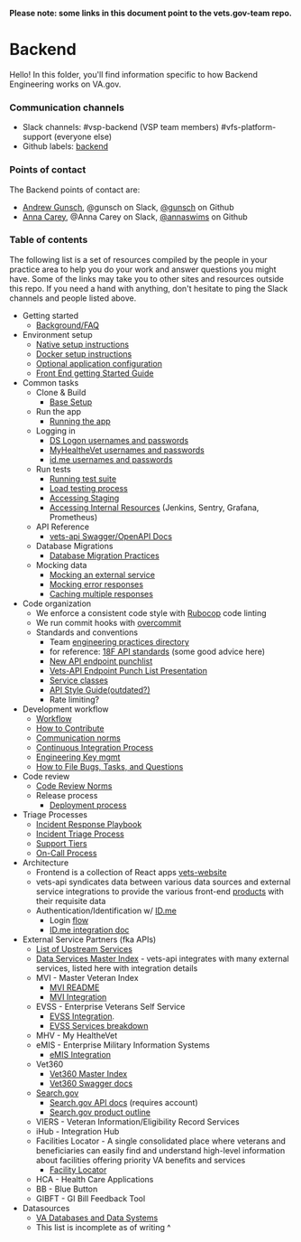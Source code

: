 __Please note: some links in this document point to the vets.gov-team repo.__

# Backend 
Hello! In this folder, you'll find information specific to how Backend Engineering works on VA.gov. 

### Communication channels
- Slack channels: #vsp-backend (VSP team members) #vfs-platform-support (everyone else)
- Github labels: [backend](https://github.com/department-of-veterans-affairs/va.gov-team/issues?utf8=%E2%9C%93&q=is%3Aopen+is%3Aissue+label%3Abackend)

### Points of contact
The Backend points of contact are:  
- [Andrew Gunsch](mailto:andrew.gunsch@adhocteam.us), @gunsch on Slack, [@gunsch](https://github.com/gunsch) on Github
- [Anna Carey](mailto:anna@adhocteam.us), @Anna Carey on Slack, [@annaswims](https://github.com/annaswims) on Github

### Table of contents
The following list is a set of resources compiled by the people in your practice area to help you do your work and answer questions you might have. Some of the links may take you to other sites and resources outside this repo. If you need a hand with anything, don't hesitate to ping the Slack channels and people listed above.
- Getting started
    - [Background/FAQ](https://github.com/department-of-veterans-affairs/vets.gov-team/blob/master/Practice%20Areas/Engineering/EngineeringOnboarding.md#backgroundfaq) 
- Environment setup
    - [Native setup instructions](https://github.com/department-of-veterans-affairs/vets-api/blob/master/docs/setup/native.md)
    - [Docker setup instructions](https://github.com/department-of-veterans-affairs/vets-api#base-setup)
    - [Optional application configuration](https://github.com/department-of-veterans-affairs/vets-api#optional-application-configuration)
    - [Front End getting Started Guide](https://department-of-veterans-affairs.github.io/veteran-facing-services-tools/getting-started/)
- Common tasks
    - Clone & Build
        - [Base Setup](https://github.com/department-of-veterans-affairs/vets-api#base-setup)
    - Run the app
        - [Running the app](https://github.com/department-of-veterans-affairs/vets-api#running-the-app)
   - Logging in 
        -   [DS Logon usernames and passwords](https://github.com/department-of-veterans-affairs/vets.gov-team/blob/master/Products/Identity/Login/reference_documents/ds%20logon/ds-logon-lower-env-test-accounts.md)
        - [MyHealtheVet usernames and passwords](https://github.com/department-of-veterans-affairs/vets.gov-team/blob/master/Products/Identity/Login/reference_documents/MHV/mhv-lower-env-test-accounts.md)
        - [id.me usernames and passwords](https://github.com/department-of-veterans-affairs/va.gov-team-sensitive/blob/master/Administrative/mvi-staging-users.csv)
    - Run tests
        - [Running test suite](https://github.com/department-of-veterans-affairs/vets-api#running-tests)
        - [Load testing process](https://github.com/department-of-veterans-affairs/vets.gov-team/blob/master/Practice%20Areas/Engineering/Backend/Load%20Testing.md)
        - [Accessing Staging](https://github.com/department-of-veterans-affairs/va.gov-team-sensitive/blob/master/Administrative/accessing-staging.md)
        - [Accessing Internal Resources](https://github.com/department-of-veterans-affairs/vets.gov-team/blob/master/Practice%20Areas/Engineering/Internal%20Tools.md) (Jenkins, Sentry, Grafana, Prometheus)
    -  API Reference
        - [vets-api Swagger/OpenAPI Docs](https://department-of-veterans-affairs.github.io/va-digital-services-platform-docs/api-reference/#/) 
    - Database Migrations
        - [Database Migration Practices](https://github.com/department-of-veterans-affairs/vets.gov-team/blob/master/Practice%20Areas/Engineering/Database%20Migrations.md)
    - Mocking data
        - [Mocking an external service](https://github.com/department-of-veterans-affairs/vets-api/blob/master/docs/setup/betamocks.md#mocking-a-service)
        - [Mocking error responses](https://github.com/department-of-veterans-affairs/vets-api/blob/master/docs/setup/betamocks.md#mocking-error-responses)
        - [Caching multiple responses](https://github.com/department-of-veterans-affairs/vets-api/blob/master/docs/setup/betamocks.md#caching-mulitple-responses)
- Code organization
    - We enforce a consistent code style with [Rubocop](https://github.com/department-of-veterans-affairs/vets-api/blob/master/.rubocop.yml) code linting
    - We run commit hooks with [overcommit](https://github.com/department-of-veterans-affairs/vets-api/tree/master/.git-hooks/pre_commit)
    - Standards and conventions
        - Team [engineering practices directory](https://github.com/department-of-veterans-affairs/va.gov-team/tree/master/platform/engineering)
        - for reference: [18F API standards](https://github.com/18F/api-standards) (some good advice here)
        - [New API endpoint punchlist](https://github.com/department-of-veterans-affairs/vets.gov-team/blob/master/Practice%20Areas/Engineering/vets-api-endpoint-punch-list.md)
        - [Vets-API Endpoint Punch List Presentation](https://github.com/department-of-veterans-affairs/vets.gov-team/blob/master/Practice%20Areas/Engineering/Presentations/vets-api-endpoint-punch-list-presentation.md)
        - [Service classes](https://github.com/department-of-veterans-affairs/vets-api#how-to-contribute)
        - [API Style Guide(outdated?)](https://github.com/department-of-veterans-affairs/vets.gov-team/blob/master/Practice%20Areas/Engineering/Style%20Guides/API/README.md)
        - Rate limiting?
- Development workflow
    - [Workflow](https://github.com/department-of-veterans-affairs/vets.gov-team/blob/master/Administrative/how-to-track-specific-work-items.md)
    - [How to Contribute](https://github.com/department-of-veterans-affairs/vets-api#how-to-contribute)
    - [Communication norms](https://github.com/department-of-veterans-affairs/vets-external-teams/blob/master/Norms/norms-communication.md)
    - [Continuous Integration Process](https://github.com/department-of-veterans-affairs/vets.gov-team/blob/master/Practice%20Areas/Engineering/Continuous%20Integration%20Process.md)
    - [Engineering Key mgmt](https://github.com/department-of-veterans-affairs/vets.gov-team/blob/master/Practice%20Areas/Engineering/Key%20Management.md)
    - [How to File Bugs, Tasks, and Questions](https://github.com/department-of-veterans-affairs/vets.gov-team/blob/master/Administrative/How%20to%20File%20Bugs%20Tasks%20and%20Questions.md)
- Code review
    - [Code Review Norms](https://github.com/department-of-veterans-affairs/vets.gov-team/blob/master/Practice%20Areas/Engineering/Code%20Review%20Norms.md)
    - Release process
        - [Deployment process](https://github.com/department-of-veterans-affairs/vets.gov-team/blob/master/Practice%20Areas/Engineering/Deployment%20Process.md)
- Triage Processes
	- [Incident Response Playbook](https://github.com/department-of-veterans-affairs/devops/blob/master/docs/Incident%20Response%20Playbook.md)
	- [Incident Triage Process](https://github.com/department-of-veterans-affairs/va.gov-team/tree/master/platform/triage)
	- [Support Tiers](https://github.com/department-of-veterans-affairs/va.gov-team/blob/master/teams/vsp/teams/triage/support-tiers.md)
	- [On-Call Process](https://github.com/department-of-veterans-affairs/va.gov-team/blob/master/teams/vsp/teams/triage/on-call-process.md)
- Architecture
    - Frontend is a collection of React apps [vets-website](https://github.com/department-of-veterans-affairs/vets-website)
    - vets-api syndicates data between various data sources and external service integrations to provide the various front-end [products](https://github.com/department-of-veterans-affairs/vets.gov-team/tree/master/Products#products) with their requisite data
    - Authentication/Identification w/ [ID.me](http://id.me/)
        - Login [flow](https://github.com/department-of-veterans-affairs/vets.gov-team/blob/master/Products/Identity/Login/reference_documents/Auth/authentication_and_authorization.md)
        - [ID.me integration doc](https://github.com/department-of-veterans-affairs/devops/blob/master/docs/External%20Service%20Integrations/ID.me.md)
- External Service Partners (fka APIs)
	- [List of Upstream Services](https://github.com/department-of-veterans-affairs/va.gov-team/blob/master/platform/triage/upstream-services.md)
    - [Data Services Master Index](https://github.com/department-of-veterans-affairs/vets.gov-team/tree/master/Practice%20Areas/Engineering/Data) - vets-api integrates with many external services, listed here with integration details
    - MVI - Master Veteran Index
        - [MVI README](https://github.com/department-of-veterans-affairs/vets.gov-team/tree/master/Practice%20Areas/Engineering/Data/Data-Services/MVI)
        - [MVI Integration](https://github.com/department-of-veterans-affairs/vets.gov-team/tree/master/Products/Identity/Login/MVI%20Integration)
    - EVSS - Enterprise Veterans Self Service
        - [EVSS Integration](https://github.com/department-of-veterans-affairs/vets.gov-team/blob/master/Products/Platform/EVSS%20Integration/README.md). 
        - [EVSS Services breakdown](https://github.com/department-of-veterans-affairs/vets.gov-team/tree/master/Practice%20Areas/Engineering/Data/Data-Services/EVSS)
    - MHV - My HealtheVet
    - eMIS - Enterprise Military Information Systems
        - [eMIS Integration](https://github.com/department-of-veterans-affairs/vets.gov-team/tree/master/Products/Global/SiP-Prefill/Prefill/eMIS_Integration)
    - Vet360
        - [Vet360 Master Index](https://github.com/department-of-veterans-affairs/vets.gov-team/tree/master/Practice%20Areas/Engineering/Data/Data-Services/Vet360)
        - [Vet360 Swagger docs](https://github.com/department-of-veterans-affairs/vets.gov-team/blob/master/Practice%20Areas/Engineering/Data/Data-Services/Vet360/Swagger/README.md)
    - [Search.gov](http://search.gov/)
        - [Search.gov API docs](https://search.usa.gov/sites/7378) (requires account)
        - [Search.gov product outline](https://github.com/department-of-veterans-affairs/va.gov-team/tree/master/products/global/search)
    - VIERS - Veteran Information/Eligibility Record Services
    - iHub - Integration Hub
    - Facilities Locator - A single consolidated place where veterans and beneficiaries can easily find and understand high-level information about facilities offering priority VA benefits and services 
		- [Facility Locator](https://github.com/department-of-veterans-affairs/va.gov-team/tree/master/products/facilities/facility-locator/product)
    - HCA - Health Care Applications
    - BB - Blue Button
    - GIBFT - GI Bill Feedback Tool
- Datasources
    - [VA Databases and Data Systems](https://github.com/department-of-veterans-affairs/vets.gov-team/tree/master/Practice%20Areas/Engineering/Data/Databases)
    - This list is incomplete as of writing ^
